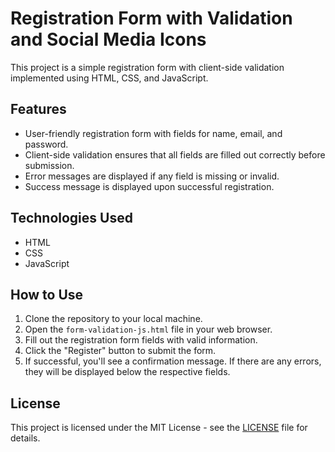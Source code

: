 # Registration Form with Validation and Social Media Icons

This project is a simple registration form with client-side validation implemented using HTML, CSS, and JavaScript.

## Features

- User-friendly registration form with fields for name, email, and password.
- Client-side validation ensures that all fields are filled out correctly before submission.
- Error messages are displayed if any field is missing or invalid.
- Success message is displayed upon successful registration.
 
## Technologies Used

- HTML
- CSS
- JavaScript

## How to Use

1. Clone the repository to your local machine.
2. Open the `form-validation-js.html` file in your web browser.
3. Fill out the registration form fields with valid information.
4. Click the "Register" button to submit the form.
5. If successful, you'll see a confirmation message. If there are any errors, they will be displayed below the respective fields.

## License

This project is licensed under the MIT License - see the [LICENSE](LICENSE) file for details.
